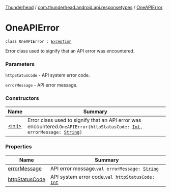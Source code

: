 [Thunderhead](../../index.md) / [com.thunderhead.android.api.responsetypes](../index.md) / [OneAPIError](./index.md)

# OneAPIError

`class OneAPIError : `[`Exception`](https://kotlinlang.org/api/latest/jvm/stdlib/kotlin/-exception/index.html)

Error class used to signify that an API error was encountered.

### Parameters

`httpStatusCode` - API system error code.

`errorMessage` - API error message.

### Constructors

| Name | Summary |
|---|---|
| [&lt;init&gt;](-init-.md) | Error class used to signify that an API error was encountered.`OneAPIError(httpStatusCode: `[`Int`](https://kotlinlang.org/api/latest/jvm/stdlib/kotlin/-int/index.html)`, errorMessage: `[`String`](https://kotlinlang.org/api/latest/jvm/stdlib/kotlin/-string/index.html)`)` |

### Properties

| Name | Summary |
|---|---|
| [errorMessage](error-message.md) | API error message.`val errorMessage: `[`String`](https://kotlinlang.org/api/latest/jvm/stdlib/kotlin/-string/index.html) |
| [httpStatusCode](http-status-code.md) | API system error code.`val httpStatusCode: `[`Int`](https://kotlinlang.org/api/latest/jvm/stdlib/kotlin/-int/index.html) |
